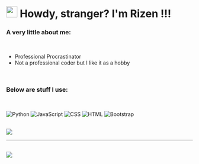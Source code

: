 <h1><img src="https://emojis.slackmojis.com/emojis/images/1531849430/4246/blob-sunglasses.gif?1531849430" width="30"/> Howdy, stranger? I'm Rizen !!!</h1>

### A very little about me:

<br>

- Professional Procrastinator
- Not a professional coder but I like it as a hobby
<br>

### Below are stuff I use:

<br>

![Python](https://img.shields.io/badge/-Python-000?&logo=Python)
![JavaScript](https://img.shields.io/badge/-JavaScript-000?&logo=JavaScript)
![CSS](https://img.shields.io/badge/-CSS-000?&logo=CSS3)
![HTML](https://img.shields.io/badge/-HTML-000?&logo=HTML5)
![Bootstrap](https://img.shields.io/badge/-Bootstrap-000?&logo=Bootstrap)

<br>

<img src="https://lanyard.cnrad.dev/api/918862839316373554?bg=121212&showDisplayName=true&idleMessage=Maybe%20you%20should%20stop%20stalking%20me."/>
<br>
<hr>
<br>
<img src="https://data-card-for-spotify.herokuapp.com/api/card?user_id=31twwhl4vvyr7cq4b7hgkir6qkpu"/>

